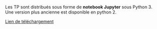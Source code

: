 Les TP sont distribués sous forme de **notebook Jupyter** sous Python 3. Une version plus ancienne est disponible en python 2.

[Lien de téléchargement](https://www.lri.fr/~pons/docs/M2_FIIL/)
